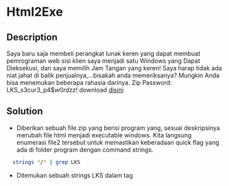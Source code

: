 # Html2Exe
## Description
Saya baru saja membeli perangkat lunak keren yang dapat membuat pemrograman web sisi klien saya menjadi satu Windows yang Dapat Dieksekusi, dan saya memilih Jam Tangan yang keren! Saya harap tidak ada niat jahat di balik penjualnya,...bisakah anda memeriksanya? Mungkin Anda bisa menemukan beberapa rahasia darinya. Zip Password: LKS_s3cur3_p4$$w0rdzz$! download [disini](https://drive.google.com/file/d/1C9ljHEL7B5cjccf1kbZpzF6RmWEHq4-I/view?usp=sharing)

## Solution
- Diberikan sebuah file zip yang berisi program yang, sesuai deskripsinya merubah file html menjadi executable windows. Kita langsung enumerasi file2 tersebut untuk memastikan keberadaan quick flag yang ada di folder program dengan command strings.
```bash
  strings */* | grep LKS
```
- Ditemukan sebuah strings LKS dalam tag <title>, yang menandakan bahwa ini merupakan file .html, dan itu berada di folder /resources. Kita bisa langsung cek file di dalamnya bernama app.asar
- Pada dasarnya program menggunakan Electron.js untuk merubah file html menjadi exe, dan mereka menggunakan obfuscator untuk menyembunyikan sebuah fungsi yang menyimpan flag didalam program.
```javascript
  var arr = [0x4c, 0xdb, 0xf8, 0x84, 0x99, 0xe9, 0x4b, 0x8e, 0x94, 0x72, 
  0xbc, 0x36, 0x53, 0x35, 0x3e, 0x4a, 0xcb, 0x59, 0x7b, 0x1, 0x3, 0x48, 
  0x29, 0x62, 0x6d, 0xac, 0x33, 0x77, 0x16, 0xd6, 0x61, 0x8d, 0xe0, 0xf6, 
  0xa0, 0xd0, 0x6c, 0x3b, 0x10, 0x31, 0xcb, 0x83, 0x69, 0xdd, 0x3a, 0x9, 
  0x78, 0x21, 0x63, 0xde, 0x77, 0x1b, 0xdc, 0xb0, 0x69, 0xf7, 0x12, 0x5e, 
  0xd, 0x2e, 0x30, 0x6c, 0x1, 0x7d, 0xbe, 0x8b, 0x75, 0x82, 0x57, 0xae, 
  0x30, 0x1d, 0x73, 0x6d, 0x4b, 0x6c, 0x6, 0xcb, 0x5f, 0x4a, 0x26, 0x4, 
  0xe, 0x29, 0x63, 0xab, 0x21, 0x21, 0xb8, 0xbd, 0x6c, 0x23, 0x56, 0xba, 
  0x4f, 0xa8, 0x30, 0x85, 0x2a, 0xe7, 0x7b, 0xef, 0x63, 0xe9, 0x0, 0x41, 
  0xb2, 0x7c, 0x6b, 0xa0, 0x75, 0x14, 0x7d, 0x53, 0x3f, 0x7f, 0x65, 0x7b, 
  0xb, 0xae, 0x7d, 0xa, 0xd6, 0xff, 0x60, 0x4]; 
  var data='';for(vari=0x0;i<arr.length;i ){if(i%0x6   0x0) { data += 
  String. fromCharCode(arr[i]); } } var flag = { 'lksflag': data }; 
  function _0x4891() { var _0x97e270 = ['1377HHmUEw', '1387790mXhqLz',
   '15540GRdPZX', 'then',
   'fromCharCode', '669529BmbLPl', '664nbMvKY', 'length', '71847UZzJrE',
    'innerHTML', '43069060YPxDpw', 'application/json', '1227938xPLJjB',
   '1426755ojElAW', 'toLocaleTimeString', 'body', 'stringify', 
   '24XpUdzJ']; _0x4891 = function () { return _0x97e270; }; 
   return _0x4891(); }
```
- Kita bisa deobfuscate program dengan obf-io.deobfuscate.io atau kita bisa langsung jalankan di Console Browser
## FLAG
```bash
  LKS{malici0us_cl0ck?}
```